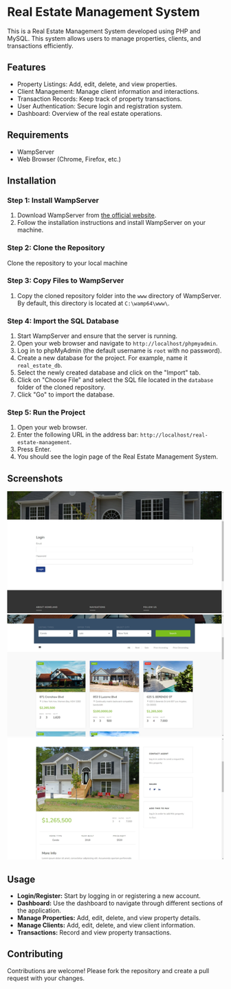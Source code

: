 # Real Estate Management System

This is a Real Estate Management System developed using PHP and MySQL. This system allows users to manage properties, clients, and transactions efficiently.

## Features

- Property Listings: Add, edit, delete, and view properties.
- Client Management: Manage client information and interactions.
- Transaction Records: Keep track of property transactions.
- User Authentication: Secure login and registration system.
- Dashboard: Overview of the real estate operations.

## Requirements

- WampServer
- Web Browser (Chrome, Firefox, etc.)

## Installation

### Step 1: Install WampServer

1. Download WampServer from [the official website](http://www.wampserver.com/en/).
2. Follow the installation instructions and install WampServer on your machine.

### Step 2: Clone the Repository

Clone the repository to your local machine

### Step 3: Copy Files to WampServer

1. Copy the cloned repository folder into the `www` directory of WampServer. By default, this directory is located at `C:\wamp64\www\`.

### Step 4: Import the SQL Database

1. Start WampServer and ensure that the server is running.
2. Open your web browser and navigate to `http://localhost/phpmyadmin`.
3. Log in to phpMyAdmin (the default username is `root` with no password).
4. Create a new database for the project. For example, name it `real_estate_db`.
5. Select the newly created database and click on the "Import" tab.
6. Click on "Choose File" and select the SQL file located in the `database` folder of the cloned repository.
7. Click "Go" to import the database.

### Step 5: Run the Project

1. Open your web browser.
2. Enter the following URL in the address bar: `http://localhost/real-estate-management`.
3. Press Enter.
4. You should see the login page of the Real Estate Management System.

## Screenshots
![Login Page](images/login.jpg)
![Dashboard](images/Dashboard.jpg)
![Property Listing](images/demo.jpg)

## Usage

- **Login/Register:** Start by logging in or registering a new account.
- **Dashboard:** Use the dashboard to navigate through different sections of the application.
- **Manage Properties:** Add, edit, delete, and view property details.
- **Manage Clients:** Add, edit, delete, and view client information.
- **Transactions:** Record and view property transactions.

## Contributing

Contributions are welcome! Please fork the repository and create a pull request with your changes.


